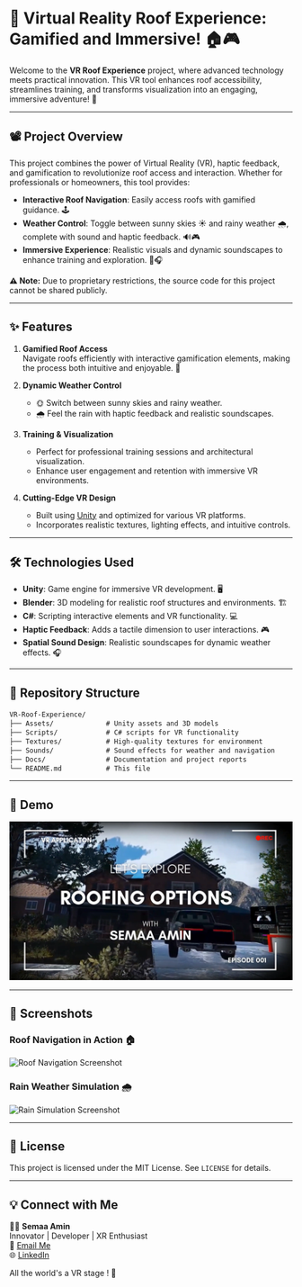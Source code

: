 # 🌟 Virtual Reality Roof Experience: Gamified and Immersive! 🏠🎮

Welcome to the **VR Roof Experience** project, where advanced technology meets practical innovation. This VR tool enhances roof accessibility, streamlines training, and transforms visualization into an engaging, immersive adventure! 🚀

---

## **📽️ Project Overview**

This project combines the power of Virtual Reality (VR), haptic feedback, and gamification to revolutionize roof access and interaction. Whether for professionals or homeowners, this tool provides:

- **Interactive Roof Navigation**: Easily access roofs with gamified guidance. 🕹️
- **Weather Control**: Toggle between sunny skies ☀️ and rainy weather 🌧️, complete with sound and haptic feedback. 🔊🎮
- **Immersive Experience**: Realistic visuals and dynamic soundscapes to enhance training and exploration. 🎨🎧

**⚠️ Note:** Due to proprietary restrictions, the source code for this project cannot be shared publicly.

---

## **✨ Features**

1. **Gamified Roof Access**  
   Navigate roofs efficiently with interactive gamification elements, making the process both intuitive and enjoyable. 🚀

2. **Dynamic Weather Control**  
   - 🌞 Switch between sunny skies and rainy weather.  
   - 🌧️ Feel the rain with haptic feedback and realistic soundscapes.

3. **Training & Visualization**  
   - Perfect for professional training sessions and architectural visualization.  
   - Enhance user engagement and retention with immersive VR environments.

4. **Cutting-Edge VR Design**  
   - Built using [Unity](https://unity.com/) and optimized for various VR platforms.  
   - Incorporates realistic textures, lighting effects, and intuitive controls.

---

## **🛠️ Technologies Used**

- **Unity**: Game engine for immersive VR development. 🖥️
- **Blender**: 3D modeling for realistic roof structures and environments. 🏗️
- **C#**: Scripting interactive elements and VR functionality. 💻
- **Haptic Feedback**: Adds a tactile dimension to user interactions. 🎮
- **Spatial Sound Design**: Realistic soundscapes for dynamic weather effects. 🎧

---

## **📂 Repository Structure**

```
VR-Roof-Experience/
├── Assets/             # Unity assets and 3D models
├── Scripts/            # C# scripts for VR functionality
├── Textures/           # High-quality textures for environment
├── Sounds/             # Sound effects for weather and navigation
├── Docs/               # Documentation and project reports
└── README.md           # This file
```

---

## **🎥 Demo**

[![Watch the VR Roof Experience Demo](VRRoofThumbnail.png)](https://www.youtube.com/watch?v=HuTwHA8YWAY)

---

## **📸 Screenshots**

### Roof Navigation in Action 🏠
![Roof Navigation Screenshot](media/navigation-screenshot.png)

### Rain Weather Simulation 🌧️
![Rain Simulation Screenshot](media/rain-screenshot.png)

---

## **📜 License**

This project is licensed under the MIT License. See `LICENSE` for details.

---

## **💡 Connect with Me**

👩‍💻 **Semaa Amin**  
Innovator | Developer | XR Enthusiast  
📧 [Email Me](mailto:sema.amin9@gmail.com)  
🌐 [LinkedIn](https://www.linkedin.com/in/semaa-amin/)  

All the world's a VR stage ! 🚀
